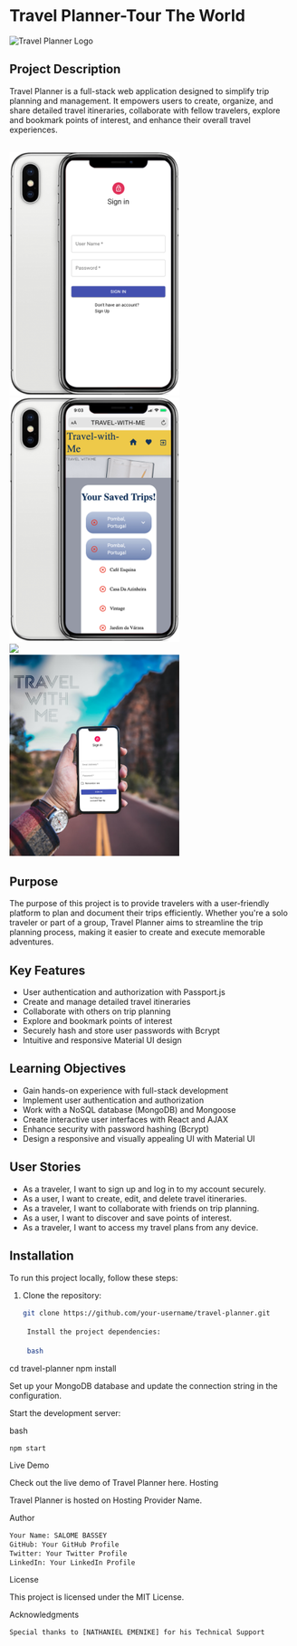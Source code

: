 # Travel Planner-Tour The World

![Travel Planner Logo](https://i.imgur.com/dFPVljy.png)



## Project Description

Travel Planner is a full-stack web application designed to simplify trip planning and management. It empowers users to create, organize, and share detailed travel itineraries, collaborate with fellow travelers, explore and bookmark points of interest, and enhance their overall travel experiences.

<br />
<img src="./client/src/img/iphone-1.png" style="width:300px;">
<br />
<img src="./client/src/img/iphone-4.png" style="width:300px;">
<br />
<img src="./client/src/img/desktop-3.png" style="width:300px;">
<br />
<img src="./client/src/img/picture-1.png" style="width:300px;">
<br />


## Purpose

The purpose of this project is to provide travelers with a user-friendly platform to plan and document their trips efficiently. Whether you're a solo traveler or part of a group, Travel Planner aims to streamline the trip planning process, making it easier to create and execute memorable adventures.



## Key Features

- User authentication and authorization with Passport.js
- Create and manage detailed travel itineraries
- Collaborate with others on trip planning
- Explore and bookmark points of interest
- Securely hash and store user passwords with Bcrypt
- Intuitive and responsive Material UI design



## Learning Objectives

- Gain hands-on experience with full-stack development
- Implement user authentication and authorization
- Work with a NoSQL database (MongoDB) and Mongoose
- Create interactive user interfaces with React and AJAX
- Enhance security with password hashing (Bcrypt)
- Design a responsive and visually appealing UI with Material UI



## User Stories

- As a traveler, I want to sign up and log in to my account securely.
- As a user, I want to create, edit, and delete travel itineraries.
- As a traveler, I want to collaborate with friends on trip planning.
- As a user, I want to discover and save points of interest.
- As a traveler, I want to access my travel plans from any device.



## Installation

To run this project locally, follow these steps:

1. Clone the repository:

   ```bash
   git clone https://github.com/your-username/travel-planner.git

    Install the project dependencies:

    bash

cd travel-planner
npm install

Set up your MongoDB database and update the connection string in the configuration.

Start the development server:

bash

    npm start



Live Demo

Check out the live demo of Travel Planner here.
Hosting



Travel Planner is hosted on Hosting Provider Name.




Author

    Your Name: SALOME BASSEY
    GitHub: Your GitHub Profile
    Twitter: Your Twitter Profile
    LinkedIn: Your LinkedIn Profile




License

This project is licensed under the MIT License.



Acknowledgments

    Special thanks to [NATHANIEL EMENIKE] for his Technical Support
